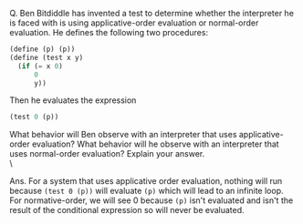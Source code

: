 Q. Ben Bitdiddle has invented a test to determine whether the interpreter he is faced with is using applicative-order evaluation or normal-order evaluation. He defines the following two procedures:

``` scheme
(define (p) (p))
(define (test x y)
  (if (= x 0)
      0
      y))
```

Then he evaluates the expression

``` scheme
(test 0 (p))
```

What behavior will Ben observe with an interpreter that uses applicative-order evaluation? What behavior will he observe with an interpreter that uses normal-order evaluation? Explain your answer. \
\

Ans. For a system that uses applicative order evaluation, nothing will run because `(test 0 (p))` will evaluate `(p)` which will lead to an infinite loop. For normative-order, we will see 0 because `(p)` isn't evaluated and isn't the result of the conditional expression so will never be evaluated.

